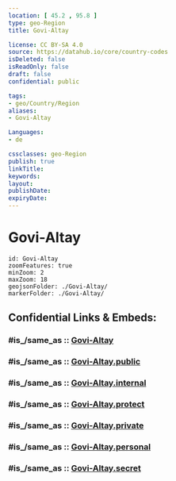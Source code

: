 ```yaml
---
location: [ 45.2 , 95.8 ] 
type: geo-Region
title: Govi-Altay

license: CC BY-SA 4.0
source: https://datahub.io/core/country-codes
isDeleted: false
isReadOnly: false
draft: false
confidential: public

tags:
- geo/Country/Region
aliases:
- Govi-Altay

Languages:
- de

cssclasses: geo-Region
publish: true
linkTitle: 
keywords: 
layout: 
publishDate: 
expiryDate: 
---
```


# Govi-Altay

```leaflet
id: Govi-Altay
zoomFeatures: true 
minZoom: 2 
maxZoom: 18
geojsonFolder: ./Govi-Altay/
markerFolder: ./Govi-Altay/
```


## Confidential Links & Embeds: 

### #is_/same_as :: [Govi-Altay](/_Standards/Earth/Continent/Asia/Asia~East/Mongolia/Provinces~Mongolia/Govi-Altay.md) 

### #is_/same_as :: [Govi-Altay.public](/_public/Earth/Continent/Asia/Asia~East/Mongolia/Provinces~Mongolia/Govi-Altay.public.md) 

### #is_/same_as :: [Govi-Altay.internal](/_internal/Earth/Continent/Asia/Asia~East/Mongolia/Provinces~Mongolia/Govi-Altay.internal.md) 

### #is_/same_as :: [Govi-Altay.protect](/_protect/Earth/Continent/Asia/Asia~East/Mongolia/Provinces~Mongolia/Govi-Altay.protect.md) 

### #is_/same_as :: [Govi-Altay.private](/_private/Earth/Continent/Asia/Asia~East/Mongolia/Provinces~Mongolia/Govi-Altay.private.md) 

### #is_/same_as :: [Govi-Altay.personal](/_personal/Earth/Continent/Asia/Asia~East/Mongolia/Provinces~Mongolia/Govi-Altay.personal.md) 

### #is_/same_as :: [Govi-Altay.secret](/_secret/Earth/Continent/Asia/Asia~East/Mongolia/Provinces~Mongolia/Govi-Altay.secret.md)

